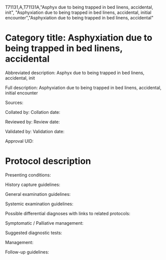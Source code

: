 T71131,A,T71131A,"Asphyx due to being trapped in bed linens, accidental, init", "Asphyxiation due to being trapped in bed linens, accidental, initial encounter","Asphyxiation due to being trapped in bed linens, accidental"
# Category title: Asphyxiation due to being trapped in bed linens, accidental

Abbreviated description: Asphyx due to being trapped in bed linens, accidental, init

Full description: Asphyxiation due to being trapped in bed linens, accidental, initial encounter

Sources:

Collated by:
Collation date:

Reviewed by:
Review date:

Validated by:
Validation date:

Approval UID:

# Protocol description

Presenting conditions:

History capture guidelines:

General examination guidelines:

Systemic examination guidelines:

Possible differential diagnoses with links to related protocols:

Symptomatic / Palliative management:

Suggested diagnostic tests:

Management:

Follow-up guidelines:
